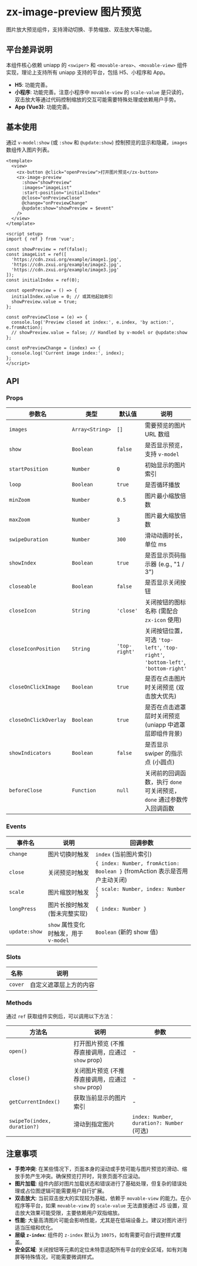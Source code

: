 # zx-image-preview 图片预览

图片放大预览组件，支持滑动切换、手势缩放、双击放大等功能。

## 平台差异说明

本组件核心依赖 uniapp 的 `<swiper>` 和 `<movable-area>`、`<movable-view>` 组件实现，理论上支持所有 uniapp 支持的平台，包括 H5、小程序和 App。

- **H5**: 功能完善。
- **小程序**: 功能完善。注意小程序中 `movable-view` 的 `scale-value` 是只读的，双击放大等通过代码控制缩放的交互可能需要特殊处理或依赖用户手势。
- **App (Vue3)**: 功能完善。

## 基本使用

通过 `v-model:show` (或 `:show` 和 `@update:show`) 控制预览的显示和隐藏，`images` 数组传入图片列表。

```vue
<template>
  <view>
    <zx-button @click="openPreview">打开图片预览</zx-button>
    <zx-image-preview
      :show="showPreview"
      :images="imageList"
      :start-position="initialIndex"
      @close="onPreviewClose"
      @change="onPreviewChange"
      @update:show="showPreview = $event"
    />
  </view>
</template>

<script setup>
import { ref } from 'vue';

const showPreview = ref(false);
const imageList = ref([
  'https://cdn.zxui.org/example/image1.jpg',
  'https://cdn.zxui.org/example/image2.jpg',
  'https://cdn.zxui.org/example/image3.jpg'
]);
const initialIndex = ref(0);

const openPreview = () => {
  initialIndex.value = 0; // 或其他起始索引
  showPreview.value = true;
};

const onPreviewClose = (e) => {
  console.log('Preview closed at index:', e.index, 'by action:', e.fromAction);
  // showPreview.value = false; // Handled by v-model or @update:show
};

const onPreviewChange = (index) => {
  console.log('Current image index:', index);
};
</script>
```

## API

### Props

| 参数名             | 类型          | 默认值      | 说明                                                                 |
| ------------------ | ------------- | ----------- | -------------------------------------------------------------------- |
| `images`           | `Array<String>` | `[]`        | 需要预览的图片 URL 数组                                                |
| `show`             | `Boolean`     | `false`     | 是否显示预览，支持 `v-model`                                           |
| `startPosition`    | `Number`      | `0`         | 初始显示的图片索引                                                     |
| `loop`             | `Boolean`     | `true`      | 是否循环播放                                                           |
| `minZoom`          | `Number`      | `0.5`       | 图片最小缩放倍数                                                       |
| `maxZoom`          | `Number`      | `3`         | 图片最大缩放倍数                                                       |
| `swipeDuration`    | `Number`      | `300`       | 滑动动画时长，单位 ms                                                  |
| `showIndex`        | `Boolean`     | `true`      | 是否显示页码指示器 (e.g., "1 / 3")                                     |
| `closeable`        | `Boolean`     | `false`     | 是否显示关闭按钮                                                       |
| `closeIcon`        | `String`      | `'close'`   | 关闭按钮的图标名称 (需配合 `zx-icon` 使用)                             |
| `closeIconPosition`| `String`      | `'top-right'` | 关闭按钮位置，可选 `'top-left'`, `'top-right'`, `'bottom-left'`, `'bottom-right'` |
| `closeOnClickImage`| `Boolean`     | `true`      | 是否在点击图片时关闭预览 (双击放大优先)                                |
| `closeOnClickOverlay`| `Boolean`   | `true`      | 是否在点击遮罩层时关闭预览 (uniapp 中遮罩层即组件背景)                   |
| `showIndicators`   | `Boolean`     | `false`     | 是否显示 swiper 的指示点 (小圆点)                                      |
| `beforeClose`      | `Function`    | `null`      | 关闭前的回调函数，执行 `done` 可关闭预览，`done` 通过参数传入回调函数    |

### Events

| 事件名      | 说明                                   | 回调参数                                     |
| ----------- | -------------------------------------- | -------------------------------------------- |
| `change`    | 图片切换时触发                         | `index` (当前图片索引)                       |
| `close`     | 关闭预览时触发                         | `{ index: Number, fromAction: Boolean }` (fromAction 表示是否用户主动关闭) |
| `scale`     | 图片缩放时触发                         | `{ scale: Number, index: Number }`           |
| `longPress` | 图片长按时触发 (暂未完整实现)          | `{ index: Number }`                          |
| `update:show`| `show` 属性变化时触发，用于 `v-model` | `Boolean` (新的 show 值)                     |

### Slots

| 名称    | 说明               |
| ------- | ------------------ |
| `cover` | 自定义遮罩层上方的内容 |

### Methods

通过 `ref` 获取组件实例后，可以调用以下方法：

| 方法名          | 说明                               | 参数                                       |
| --------------- | ---------------------------------- | ------------------------------------------ |
| `open()`        | 打开图片预览 (不推荐直接调用，应通过 `show` prop) | -                                          |
| `close()`       | 关闭图片预览 (不推荐直接调用，应通过 `show` prop) | -                                          |
| `getCurrentIndex()` | 获取当前显示的图片索引             | -                                          |
| `swipeTo(index, duration?)` | 滑动到指定图片                     | `index: Number`, `duration?: Number` (可选) |

## 注意事项

- **手势冲突**: 在某些情况下，页面本身的滚动或手势可能与图片预览的滑动、缩放手势产生冲突。确保预览打开时，背景页面不应滚动。
- **图片加载**: 组件内部对图片加载状态和错误进行了基础处理，但复杂的错误处理或占位图逻辑可能需要用户自行扩展。
- **双击放大**: 当前双击放大的实现较为基础，依赖于 `movable-view` 的能力。在小程序等平台，如果 `movable-view` 的 `scale-value` 无法直接通过 JS 设置，双击放大效果可能受限，主要依赖用户双指缩放。
- **性能**: 大量高清图片可能会影响性能，尤其是在低端设备上。建议对图片进行适当压缩和优化。
- **层级 `z-index`**: 组件的 `z-index` 默认为 `10075`，如有需要可自行调整样式覆盖。
- **安全区域**: 关闭按钮等元素的定位未特意适配所有平台的安全区域，如有刘海屏等特殊情况，可能需要微调样式。